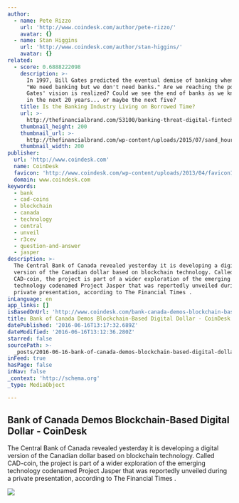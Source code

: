 ```yaml
---
author:
  - name: Pete Rizzo
    url: 'http://www.coindesk.com/author/pete-rizzo/'
    avatar: {}
  - name: Stan Higgins
    url: 'http://www.coindesk.com/author/stan-higgins/'
    avatar: {}
related:
  - score: 0.6888222098
    description: >-
      In 1997, Bill Gates predicted the eventual demise of banking when he said,
      "We need banking but we don't need banks." Are we reaching the point where
      Gates' vision is realized? Could we see the end of banks as we know them
      in the next 20 years... or maybe the next five?
    title: Is the Banking Industry Living on Borrowed Time?
    url: >-
      http://thefinancialbrand.com/53100/banking-threat-digital-fintech-companies/
    thumbnail_height: 200
    thumbnail_url: >-
      http://thefinancialbrand.com/wp-content/uploads/2015/07/sand_hourglass_200.jpg
    thumbnail_width: 200
publisher:
  url: 'http://www.coindesk.com'
  name: CoinDesk
  favicon: 'http://www.coindesk.com/wp-content/uploads/2013/04/favicon1.ico?b6542b'
  domain: www.coindesk.com
keywords:
  - bank
  - cad-coins
  - blockchain
  - canada
  - technology
  - central
  - unveil
  - r3cev
  - question-and-answer
  - jasper
description: >-
  The Central Bank of Canada revealed yesterday it is developing a digital
  version of the Canadian dollar based on blockchain technology. Called
  CAD-coin, the project is part of a wider exploration of the emerging
  technology codenamed Project Jasper that was reportedly unveiled during a
  private presentation, according to The Financial Times .
inLanguage: en
app_links: []
isBasedOnUrl: 'http://www.coindesk.com/bank-canada-demos-blockchain-based-digital-dollar/'
title: Bank of Canada Demos Blockchain-Based Digital Dollar - CoinDesk
datePublished: '2016-06-16T13:17:32.689Z'
dateModified: '2016-06-16T13:12:36.280Z'
starred: false
sourcePath: >-
  _posts/2016-06-16-bank-of-canada-demos-blockchain-based-digital-dollar-coind.md
inFeed: true
hasPage: false
inNav: false
_context: 'http://schema.org'
_type: MediaObject

---
```

<article style=""><h1>Bank of Canada Demos Blockchain-Based Digital Dollar - CoinDesk</h1><p>The Central Bank of Canada revealed yesterday it is developing a digital version of the Canadian dollar based on blockchain technology. Called CAD-coin, the project is part of a wider exploration of the emerging technology codenamed Project Jasper that was reportedly unveiled during a private presentation, according to The Financial Times .</p><img src="http://media.coindesk.com/2014/11/bank-of-canada-shutterstock_1500px.jpg" /></article>